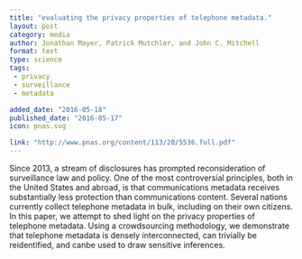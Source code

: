 ```yaml
---
title: "evaluating the privacy properties of telephone metadata."
layout: post
category: media
author: Jonathan Mayer, Patrick Mutchler, and John C. Mitchell
format: text
type: science
tags: 
 - privacy
 - surveillance
 - metadata

added_date: "2016-05-18"
published_date: "2016-05-17"
icon: pnas.svg

link: "http://www.pnas.org/content/113/20/5536.full.pdf"
---
```


Since 2013, a stream of disclosures has prompted reconsideration of
surveillance law and policy.  One of the most controversial principles, both in
the United States and abroad, is that communications metadata receives
substantially less protection than communications content.  Several nations
currently collect telephone metadata in bulk, including on their own citizens.
In this paper, we attempt to shed light on the privacy properties of telephone
metadata.  Using a crowdsourcing methodology, we demonstrate that telephone
metadata is densely interconnected, can trivially be reidentified, and canbe
used to draw sensitive inferences. 
